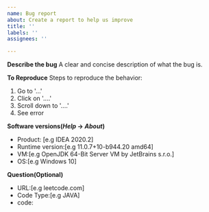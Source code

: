 ```yaml
---
name: Bug report
about: Create a report to help us improve
title: ''
labels: ''
assignees: ''

---
```


**Describe the bug**
A clear and concise description of what the bug is.

**To Reproduce**
Steps to reproduce the behavior:
1. Go to '...'
2. Click on '....'
3. Scroll down to '....'
4. See error

**Software versions(*Help* -> *About*)**
- Product: [e.g IDEA 2020.2]
- Runtime version:[e.g 11.0.7+10-b944.20 amd64]
- VM:[e.g OpenJDK 64-Bit Server VM by JetBrains s.r.o.]
- OS:[e.g Windows 10]

**Question(Optional)**
- URL:[e.g leetcode.com]
- Code Type:[e.g JAVA]
- code:
  ```
  
  ```
